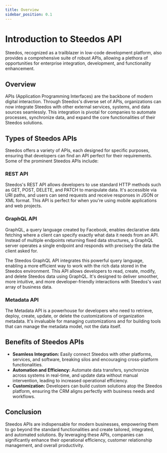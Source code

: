 ```yaml
---
title: Overview
sidebar_position: 0.1
---
```


# Introduction to Steedos API

Steedos, recognized as a trailblazer in low-code development platform, also provides a comprehensive suite of robust APIs, allowing a plethora of opportunities for enterprise integration, development, and functionality enhancement.

## Overview

APIs (Application Programming Interfaces) are the backbone of modern digital interaction. Through Steedos's diverse set of APIs, organizations can now integrate Steedos with other external services, systems, and data sources seamlessly. This integration is pivotal for companies to automate processes, synchronize data, and expand the core functionalities of their Steedos solutions.

## Types of Steedos APIs

Steedos offers a variety of APIs, each designed for specific purposes, ensuring that developers can find an API perfect for their requirements. Some of the prominent Steedos APIs include:

### REST API

Steedos's REST API allows developers to use standard HTTP methods such as GET, POST, DELETE, and PATCH to manipulate data. It's accessible via URI paths, and users can send requests and receive responses in JSON or XML format. This API is perfect for when you're using mobile applications and web projects.

### GraphQL API

GraphQL, a query language created by Facebook, enables declarative data fetching where a client can specify exactly what data it needs from an API. Instead of multiple endpoints returning fixed data structures, a GraphQL server operates a single endpoint and responds with precisely the data the client asked for.

The Steedos GraphQL API integrates this powerful query language, enabling a more efficient way to work with the rich data stored in the Steedos environment. This API allows developers to read, create, modify, and delete Steedos data using GraphQL. It's designed to deliver smoother, more intuitive, and more developer-friendly interactions with Steedos's vast array of business data.

### Metadata API

The Metadata API is a powerhouse for developers who need to retrieve, deploy, create, update, or delete the customizations of organization metadata. It's invaluable for managing customizations and for building tools that can manage the metadata model, not the data itself.

## Benefits of Steedos APIs

- **Seamless Integration:** Easily connect Steedos with other platforms, services, and software, breaking silos and encouraging cross-platform functionalities.
- **Automation and Efficiency:** Automate data transfers, synchronize across systems in real-time, and update data without manual intervention, leading to increased operational efficiency.
- **Customization:** Developers can build custom solutions atop the Steedos platform, ensuring the CRM aligns perfectly with business needs and workflows.

## Conclusion

Steedos APIs are indispensable for modern businesses, empowering them to go beyond the standard functionalities and create tailored, integrated, and automated solutions. By leveraging these APIs, companies can significantly enhance their operational efficiency, customer relationship management, and overall productivity.
